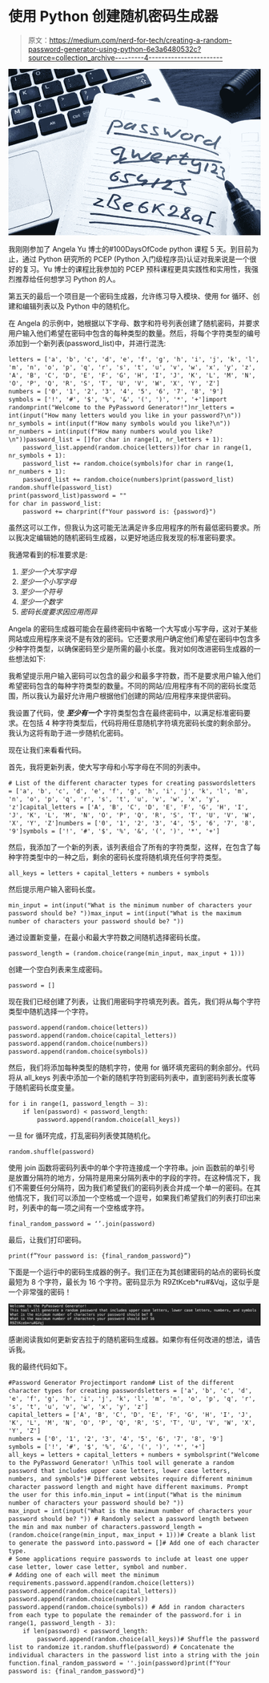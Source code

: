 # 使用 Python 创建随机密码生成器

> 原文：<https://medium.com/nerd-for-tech/creating-a-random-password-generator-using-python-6e3a6480532c?source=collection_archive---------4----------------------->

![](img/d190f09b41657ca2268add0b3d2601dc.png)

我刚刚参加了 Angela Yu 博士的#100DaysOfCode python 课程 5 天。到目前为止，通过 Python 研究所的 PCEP (Python 入门级程序员)认证对我来说是一个很好的复习。Yu 博士的课程比我参加的 PCEP 预科课程更具实践性和实用性，我强烈推荐给任何想学习 Python 的人。

第五天的最后一个项目是一个密码生成器，允许练习导入模块、使用 for 循环、创建和编辑列表以及 Python 中的随机化。

在 Angela 的示例中，她根据以下字母、数字和符号列表创建了随机密码，并要求用户输入他们希望在密码中包含的每种类型的数量。然后，将每个字符类型的编号添加到一个新列表(password_list)中，并进行混洗:

```
letters = ['a', 'b', 'c', 'd', 'e', 'f', 'g', 'h', 'i', 'j', 'k', 'l', 'm', 'n', 'o', 'p', 'q', 'r', 's', 't', 'u', 'v', 'w', 'x', 'y', 'z', 'A', 'B', 'C', 'D', 'E', 'F', 'G', 'H', 'I', 'J', 'K', 'L', 'M', 'N', 'O', 'P', 'Q', 'R', 'S', 'T', 'U', 'V', 'W', 'X', 'Y', 'Z']
numbers = ['0', '1', '2', '3', '4', '5', '6', '7', '8', '9']
symbols = ['!', '#', '$', '%', '&', '(', ')', '*', '+']import randomprint("Welcome to the PyPassword Generator!")nr_letters = int(input("How many letters would you like in your password?\n"))
nr_symbols = int(input(f"How many symbols would you like?\n")) nr_numbers = int(input(f"How many numbers would you like?\n"))password_list = []for char in range(1, nr_letters + 1):
    password_list.append(random.choice(letters))for char in range(1, nr_symbols + 1):
    password_list += random.choice(symbols)for char in range(1, nr_numbers + 1):
    password_list += random.choice(numbers)print(password_list)
random.shuffle(password_list)
print(password_list)password = ""
for char in password_list:
    password += charprint(f"Your password is: {password}")
```

虽然这可以工作，但我认为这可能无法满足许多应用程序的所有最低密码要求。所以我决定编辑她的随机密码生成器，以更好地适应我发现的标准密码要求。

我通常看到的标准要求是:

1.  *至少一个大写字母*
2.  *至少一个小写字母*
3.  *至少一个符号*
4.  *至少一个数字*
5.  *密码长度要求因应用而异*

Angela 的密码生成器可能会在最终密码中省略一个大写或小写字母，这对于某些网站或应用程序来说不是有效的密码。它还要求用户确定他们希望在密码中包含多少种字符类型，以确保密码至少是所需的最小长度。我对如何改进密码生成器的一些想法如下:

我希望提示用户输入密码可以包含的最少和最多字符数，而不是要求用户输入他们希望密码包含的每种字符类型的数量。不同的网站/应用程序有不同的密码长度范围，所以我认为最好允许用户根据他们创建的网站/应用程序来提供密码。

我设置了代码，使 ***至少有一个*** 字符类型包含在最终密码中，以满足标准密码要求。在包括 4 种字符类型后，代码将用任意随机字符填充密码长度的剩余部分。我认为这将有助于进一步随机化密码。

现在让我们来看看代码。

首先，我将更新列表，使大写字母和小写字母在不同的列表中。

```
# List of the different character types for creating passwordsletters = ['a', 'b', 'c', 'd', 'e', 'f', 'g', 'h', 'i', 'j', 'k', 'l', 'm', 'n', 'o', 'p', 'q', 'r', 's', 't', 'u', 'v', 'w', 'x', 'y', 'z']capital_letters = ['A', 'B', 'C', 'D', 'E', 'F', 'G', 'H', 'I', 'J', 'K', 'L', 'M', 'N', 'O', 'P', 'Q', 'R', 'S', 'T', 'U', 'V', 'W', 'X', 'Y', 'Z']numbers = ['0', '1', '2', '3', '4', '5', '6', '7', '8', '9']symbols = ['!', '#', '$', '%', '&', '(', ')', '*', '+']
```

然后，我添加了一个新的列表，该列表组合了所有的字符类型，这样，在包含了每种字符类型中的一种之后，剩余的密码长度将随机填充任何字符类型。

```
all_keys = letters + capital_letters + numbers + symbols
```

然后提示用户输入密码长度。

```
min_input = int(input("What is the minimum number of characters your password should be? "))max_input = int(input("What is the maximum number of characters your password should be? "))
```

通过设置新变量，在最小和最大字符数之间随机选择密码长度。

```
password_length = (random.choice(range(min_input, max_input + 1)))
```

创建一个空白列表来生成密码。

```
password = []
```

现在我们已经创建了列表，让我们用密码字符填充列表。首先，我们将从每个字符类型中随机选择一个字符。

```
password.append(random.choice(letters))
password.append(random.choice(capital_letters))
password.append(random.choice(numbers))
password.append(random.choice(symbols))
```

然后，我们将添加每种类型的随机字符，使用 for 循环填充密码的剩余部分。代码将从 all_keys 列表中添加一个新的随机字符到密码列表中，直到密码列表长度等于随机密码长度变量。

```
for i in range(1, password_length — 3):
    if len(password) < password_length:
        password.append(random.choice(all_keys))
```

一旦 for 循环完成，打乱密码列表使其随机化。

```
random.shuffle(password)
```

使用 join 函数将密码列表中的单个字符连接成一个字符串。join 函数前的单引号是放置分隔符的地方，分隔符是用来分隔列表中的字段的字符。在这种情况下，我们不需要任何分隔符，因为我们希望我们的密码列表合并成一个单一的密码。在其他情况下，我们可以添加一个空格或一个逗号，如果我们希望我们的列表打印出来时，列表中的每一项之间有一个空格或字符。

```
final_random_password = ‘’.join(password)
```

最后，让我们打印密码。

```
print(f”Your password is: {final_random_password}”)
```

下面是一个运行中的密码生成器的例子。我们正在为其创建密码的站点的密码长度最短为 8 个字符，最长为 16 个字符。密码显示为 R9ZtKceb*ru#&Vqj，这似乎是一个非常强的密码！

![](img/ea763ca51c74ce6470bdabc063bb82c6.png)

感谢阅读我如何更新安吉拉于的随机密码生成器。如果你有任何改进的想法，请告诉我。

我的最终代码如下。

```
#Password Generator Projectimport random# List of the different character types for creating passwordsletters = ['a', 'b', 'c', 'd', 'e', 'f', 'g', 'h', 'i', 'j', 'k', 'l', 'm', 'n', 'o', 'p', 'q', 'r', 's', 't', 'u', 'v', 'w', 'x', 'y', 'z']
capital_letters = ['A', 'B', 'C', 'D', 'E', 'F', 'G', 'H', 'I', 'J', 'K', 'L', 'M', 'N', 'O', 'P', 'Q', 'R', 'S', 'T', 'U', 'V', 'W', 'X', 'Y', 'Z']
numbers = ['0', '1', '2', '3', '4', '5', '6', '7', '8', '9']
symbols = ['!', '#', '$', '%', '&', '(', ')', '*', '+']
all_keys = letters + capital_letters + numbers + symbolsprint("Welcome to the PyPassword Generator! \nThis tool will generate a random password that includes upper case letters, lower case letters, numbers, and symbols")# Different websites require different minimum character password length and might have different maximums. Prompt the user for this info.min_input = int(input("What is the minimum number of characters your password should be? "))
max_input = int(input("What is the maximum number of characters your password should be? ")) # Randomly select a password length between the min and max number of characters.password_length = (random.choice(range(min_input, max_input + 1)))# Create a blank list to generate the password into.password = []# Add one of each character type.
# Some applications require passwords to include at least one upper case letter, lower case letter, symbol and number.
# Adding one of each will meet the minimum requirements.password.append(random.choice(letters))
password.append(random.choice(capital_letters))
password.append(random.choice(numbers))
password.append(random.choice(symbols)) # Add in random characters from each type to populate the remainder of the password.for i in range(1, password_length - 3):
    if len(password) < password_length:
        password.append(random.choice(all_keys))# Shuffle the password list to randomize it.random.shuffle(password) # Concatenate the individual characters in the password list into a string with the join function.final_random_password = ''.join(password)print(f"Your password is: {final_random_password}")
```